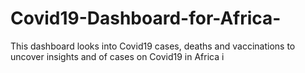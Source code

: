 # Covid19-Dashboard-for-Africa-
This dashboard looks into Covid19 cases, deaths and vaccinations to uncover insights and of cases on Covid19 in Africa i
